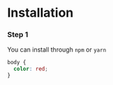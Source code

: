 # Installation

### Step 1

You can install through `npm` or `yarn`

```css
body {
  color: red;
}
```
